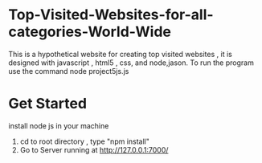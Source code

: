 # Top-Visited-Websites-for-all-categories-World-Wide
This is a hypothetical website for creating top visited websites , it is designed with javascript , html5 , css, and node,jason. 
To run the program use the command node project5js.js
# Get Started
install node js in your machine
1) cd to root directory , type "npm install"
2) Go to Server running at  http://127.0.0.1:7000/

